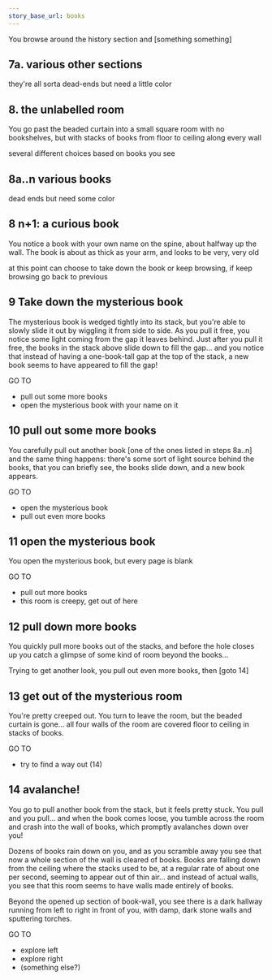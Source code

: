```yaml
---
story_base_url: books
---
```


You browse around the history section and [something something]

## 7a. various other sections
they're all sorta dead-ends but need a little color

## 8. the unlabelled room
You go past the beaded curtain into a small square room with no bookshelves, but with stacks of books from floor to ceiling along every wall

several different choices based on books you see

## 8a..n various books
dead ends but need some color

## 8 n+1: a curious book
You notice a book with your own name on the spine, about halfway up the wall. The book is about as thick as your arm, and looks to be very, very old

at this point can choose to take down the book or keep browsing, if keep browsing go back to previous

## 9 Take down the mysterious book
The mysterious book is wedged tightly into its stack, but you're able to slowly slide it out by wiggling it from side to side. As you pull it free, you notice some light coming from the gap it leaves behind. Just after you pull it free, the books in the stack above slide down to fill the gap... and you notice that instead of having a one-book-tall gap at the top of the stack, a new book seems to have appeared to fill the gap!

GO TO 
* pull out some more books
* open the mysterious book with your name on it

## 10 pull out some more books
You carefully pull out another book [one of the ones listed in steps 8a..n] and the same thing happens: there's some sort of light source behind the books, that you can briefly see, the books slide down, and a new book appears.

GO TO
* open the mysterious book
* pull out even more books

## 11 open the mysterious book
You open the mysterious book, but every page is blank

GO TO
* pull out more books
* this room is creepy, get out of here

## 12 pull down more books
You quickly pull more books out of the stacks, and before the hole closes up you catch a glimpse of some kind of room beyond the books...

Trying to get another look, you pull out even more books, then [goto 14]

## 13 get out of the mysterious room
You're pretty creeped out. You turn to leave the room, but the beaded curtain is gone... all four walls of the room are covered floor to ceiling in stacks of books.

GO TO
* try to find a way out (14)

## 14 avalanche!
You go to pull another book from the stack, but it feels pretty stuck. You pull and you pull... and when the book comes loose, you tumble across the room and crash into the wall of books, which promptly avalanches down over you!

Dozens of books rain down on you, and as you scramble away you see that now a whole section of the wall is cleared of books. Books are falling down from the ceiling where the stacks used to be, at a regular rate of about one per second, seeming to appear out of thin air... and instead of actual walls, you see that this room seems to have walls made entirely of books.

Beyond the opened up section of book-wall, you see there is a dark hallway running from left to right in front of you, with damp, dark stone walls and sputtering torches.

GO TO 
* explore left
* explore right
* (something else?)

